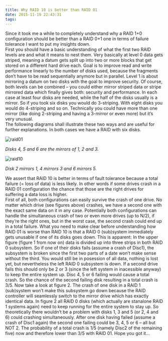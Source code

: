 ```yaml
---
title: Why RAID 10 is better than RAID 01
date: 2015-11-19 22:43:31
tags:
---
```


Since it took me a while to completely understand why a RAID 1+0 configuration should be better than a RAID 0+1 one in terms of failure tolerance I want to put my insights down.  
First you should have a basic understanding of what the first two RAID levels are and what it means to nest them. Very basically at level 0 data gets striped, meaning a datum gets split up into two or more blocks that get stored on a different hard drive each. Goal is to improve read and write performance linearly to the number of disks used, because the fragments don’t have to be read sequentially anymore but in parallel. Level 1 is about mirroring a datum on two disks with the goal to improve security. Of course, both levels can be combined – you could either mirror striped data or stripe mirrored data which finally gives both: security and performance. In each case at least four disks are needed, while the half of the disks usually is a mirror. So if you took six disks you would do 3-striping. With eight disks you would do 4-striping and so on. Technically you could have more than one mirror (like doing 2-striping and having a 3-mirror or even more) but it’s very unusual.  
The following diagrams shall illustrate these two ways and are useful for further explanations. In both cases we have a RAID with six disks.

![raid01](/images/raid01.png)  

*Disks 4, 5 and 6 are the mirrors of 1, 2 and 3.*

![raid10](/images/raid10.png)  

*Disk 2 mirrors 1, 4 mirrors 3 and 6 mirrors 5.*

We assert that RAID 10 is better in terms of fault tolerance because a total failure (= loss of data) is less likely. In other words if some drives crash in a RAID 01 configuration the chance that those are the right drives for suffering a data loss is higher.  
First of all, both configurations can easily survive the crash of one drive. No matter which drive (see figures above) crashes, we have a second one with the exact same data on it in any case. Potentially both configurations can handle the simultaneous crash of two or even more drives (up to N/2), if they’re the right ones, but in the worst case, the second crash could end up in a total failure. What you need to make clear before understanding how RAID 01 is worse than RAID 10 is that a RAID 0 (sub)system immediately gets unusable if one of its disks goes down. This is apparent: In the upper figure (figure 1 from now on) data is divided up into three strips in both RAID 0 subsystem. So if one of their disks fails (assume a crash of Disc1), the subsystem is broken since the first two parts of a date won’t make sense without the third. You would still be in posession of all data, nothing is lost yet, but nevertheless the left RAID 0 subsystem is down. If a second drive fails this should only be 2 or 3 (since the left system in inacessible anyway) to keep the entire system up. Disc 4, 5 or 6 failing would cause a total crash. So the chance of the second failing disk resulting in a total crash is 3/5\. Now take a look at figure 2\. The crash of one disk in a RAID 1 (sub)system won’t make this subsystem go down because the RAID controller will seamlessly switch to the mirror drive which has exactly identical data. In figure 2 all RAID 0 disks (which actually are stanalone RAID 1 systems again) need to keep running for the entire system to stay up. So theoretically there wouldn’t be a problem with disks 1, 3 and 5 (or 2, 4 and 6) could crashing simultaneously. After one disk having failed (assume a crash of Disc1 again) the second one failing could be 3, 4, 5 or 6 – all but NOT 2\. The probability of a total crash is 1/5 (namely Disc2 of the remaining five) now and therefore lower than 3/5 with RAID 01\. Hope you got it…
